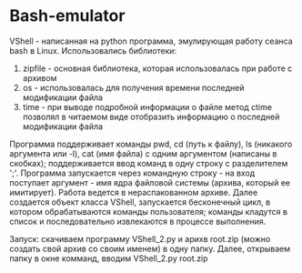 # Bash-emulator
VShell - написанная на python программа, эмулирующая работу сеанса bash в Linux.
Использовались библиотеки:
1. zipfile - основная библиотека, которая использовалась при работе с архивом
2. os - использовалась для получения времени последней модификации файла
3. time - при выводе подробной информации о файле метод ctime позволял в читаемом виде отобразить информацию о последней модификации файла

Программа поддерживает команды pwd, cd (путь к файлу), ls (никакого аргумента или -l), cat (имя файла) с одним аргументом (написаны в скобках); поддерживается ввод команд в одну строку с разделителем ';'.
Программа запускается через командную строку - на вход поступает аргумент - имя ядра файловой системы (архива, который ее имитирует). Работа ведется в нераспакованном архиве. Далее создается объект класса VShell, запускается бесконечный цикл, в котором обрабатываются команды пользователя; команды кладутся в список и последовательно извлекаются в процессе выполнения.

Запуск: скачиваем программу VShell_2.py и арихв root.zip (можно создать свой архив со своим именем) в одну папку. Далее, открываем папку в окне комманд, вводим VShell_2.py root.zip
